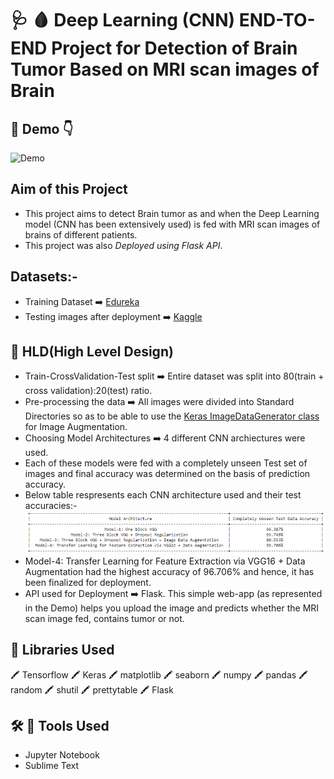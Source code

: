 # :stethoscope: :drop_of_blood: Deep Learning (CNN) END-TO-END Project for Detection of Brain Tumor Based on MRI scan images of Brain
## :cinema: Demo :point_down:

![Demo](https://github.com/toushalipal6991/BrainTumor_Detection/blob/master/BrainTumorDetection%20-%20Copy.gif)

## Aim of this Project
- This project aims to detect Brain tumor as and when the Deep Learning model (CNN has been extensively used) is fed with MRI scan images of brains of different patients.
- This project was also *Deployed using Flask API*.

## Datasets:-
- Training Dataset :arrow_right: [Edureka](https://www.youtube.com/watch?v=7MceDfpnP8k)
- Testing images after deployment :arrow_right: [Kaggle](https://www.kaggle.com/navoneel/brain-mri-images-for-brain-tumor-detection)

## :memo: HLD(High Level Design)
- Train-CrossValidation-Test split :arrow_right: Entire dataset was split into 80(train + cross validation):20(test) ratio.
- Pre-processing the data :arrow_right: All images were divided into Standard Directories so as to be able to use the [Keras ImageDataGenerator class](https://blog.keras.io/building-powerful-image-classification-models-using-very-little-data.html)
for Image Augmentation.
- Choosing Model Architectures :arrow_right: 4 different CNN archiectures were used. 
- Each of these models were fed with a completely unseen Test set of images and final accuracy was determined on the basis of prediction accuracy.
- Below table respresents each CNN architecture used and their test accuracies:-
![Table](https://github.com/toushalipal6991/BrainTumor_Detection/blob/master/AccuracyTable.PNG)
- Model-4: Transfer Learning for Feature Extraction via VGG16 + Data Augmentation had the highest accuracy of 96.706% and hence, it has been finalized for deployment.
- API used for Deployment :arrow_right: Flask. This simple web-app (as represented in the Demo) helps you upload the image and predicts whether the MRI scan image fed, contains tumor or not.

## :file_folder: Libraries Used
:crayon: Tensorflow :crayon: Keras :crayon: matplotlib :crayon: seaborn :crayon: numpy :crayon: pandas :crayon: random :crayon: shutil :crayon: prettytable :crayon: Flask

## :hammer_and_wrench: :toolbox: Tools Used
- Jupyter Notebook
- Sublime Text
